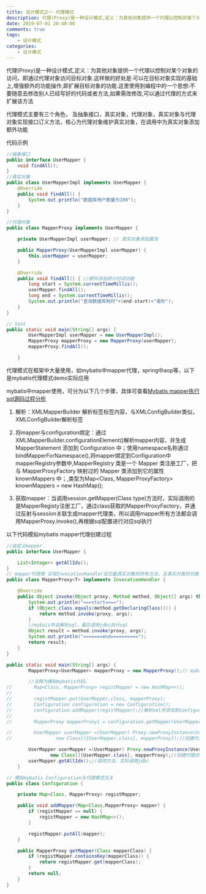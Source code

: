```yaml
---
title: 设计模式之一 代理模式
description: 代理(Proxy)是一种设计模式,定义：为其他对象提供一个代理以控制对某个对象的访问，即通过代理对象访问目标对象.这样做的好处是:可以在目标对象实现的基础上,增强额外的功能操作,即扩展目标对象的功能.这里使用到编程中的一个思想:不要随意去修改别人已经写好的代码或者方法,如果需改修改,可以通过代理的方式来扩展该方法
date: 2019-07-01 20:40:00
comments: true
tags: 
    - 设计模式
categories:
    - 设计模式
---
```


代理(Proxy)是一种设计模式,定义：为其他对象提供一个代理以控制对某个对象的访问，即通过代理对象访问目标对象.这样做的好处是:可以在目标对象实现的基础上,增强额外的功能操作,即扩展目标对象的功能.这里使用到编程中的一个思想:不要随意去修改别人已经写好的代码或者方法,如果需改修改,可以通过代理的方式来扩展该方法

代理模式主要有三个角色， 及抽象接口，真实对象，代理对象，真实对象与代理对象实现接口订义方法，核心为代理对象维护真实对象，在调用中为真实对象添加额外功能

代码示例

```java
//抽象接口
public interface UserMapper {
    void findAll();
}
//真实对象
public class UserMapperImpl implements UserMapper {
    @Override
    public void findAll() {
        System.out.println("数据库用户数量为200");
    }
}

//代理对象
public class MapperProxy implements UserMapper {

    private UserMapperImpl userMapper; // 真实对象添加属性

    public MapperProxy(UserMapperImpl userMapper) {
        this.userMapper = userMapper;
    }

    @Override
    public void findAll() { //额外添加统计时间功能
        long start = System.currentTimeMillis();
        userMapper.findAll();
        long end = System.currentTimeMillis();
        System.out.println("查询数据库耗时"+(end-start)+"毫秒");
    }
}

// test
public static void main(String[] args) {
        UserMapperImpl userMapper = new UserMapperImpl();
        MapperProxy mapperProxy = new MapperProxy(userMapper);
        mapperProxy.findAll();

    }
```

代理模式在框架中大量使用，如mybatis中mapper代理，spring中aop等，以下是mybatis代理模式demo实际应用

mybatis中mapper使用，可分为以下几个步骤，具体可查看[Mybatis mapper执行sql源码过程分析][Mybatis mapper执行sql源码过程分析]



1. 解析：XMLMapperBuilder 解析标签<mapper>标签内容，与XMLConfigBuilder类似，XMLConfigBuilder解析<configtion>标签

2. 将mapper与configuration绑定：通过XMLMapperBuilder.configurationElement()解析mapper内容，并生成 MapperStatement 添加到 Configuration 中；使用namespace名称通过bindMapperForNamespace(),将mapper绑定到Configuration中mapperRegistry参数中,MapperRegistry 类是一个 Mapper 类注册工厂，把与 MapperProxyFactory 映射过的 Mapper 类添加到它的属性 knownMappers 中；,类型为Map<Class<?>, MapperProxyFactory<?>> knownMappers = new HashMap();

3. 获取mapper：当调用session.getMapper(Class<T> type)方法时，实际调用的是MapperRegisty注册工厂，通过class获取的MapperProxyFactory，并通过反射与session关联生成mapper代理类，所以调用mapper所有方法都会调用MapperProxy.invoke(),再根据sql配置进行对应sql执行

以下代码模拟mybatis mapper代理创建过程
```java
//自定义mapper
public interface UserMapper {

    List<Integer> getAllIds();
}
// mapper代理类 实现InvocationHandler会拦截真实对象的所有方法，及真实对象的对象会调用invoke()
public class MapperProxy<T> implements InvocationHandler {

    @Override
    public Object invoke(Object proxy, Method method, Object[] args) throws Throwable {
        System.out.println("===start====");
        if (Object.class.equals(method.getDeclaringClass())) {
            return method.invoke(proxy, args);
        }
        //mybais中会解析sql，最后调用jdbc执行sql
        Object result = method.invoke(proxy, args);
        System.out.println("=======end==========");
        return result;
    }
}

public static void main(String[] args) {
        MapperProxy<UserMapper> mapperProxy = new MapperProxy();// mybatis 实际由反射创建

        //注释为模拟mybatis代码，
//        Map<Class, MapperProxy> registMapper = new HashMap<>();
//
//        registMapper.put(UserMapper.class, mapperProxy);
//        Configuration configuration = new Configuration();
//        configuration.addMapper(registMapper);//解析xml并添加到configuration中
//
//        MapperProxy mapperProxy1 = configuration.getMapper(UserMapper.class);//mybatis实际由sqlSession获取

//        UserMapper userMapper =(UserMapper) Proxy.newProxyInstance(UserMapper.class.getClassLoader(),
//                new Class[]{UserMapper.class}, mapperProxy1);//创建代理对象

        UserMapper userMapper =(UserMapper) Proxy.newProxyInstance(UserMapper.class.getClassLoader(),
                new Class[]{UserMapper.class}, mapperProxy);//创建代理对象
        userMapper.getAllIds();//调用方法，实际调用jdbc
    }

// 模拟mybatis Configuration与代理模式无关
public class Configuration {

    private Map<Class, MapperProxy> registMapper;

    public void addMapper(Map<Class,MapperProxy> mapper) {
        if (registMapper == null) {
            registMapper = new HashMap<>();
        }

        registMapper.putAll(mapper);
    }

    public MapperProxy getMapper(Class mapperClass) {
        if (registMapper.containsKey(mapperClass)) {
            return registMapper.get(mapperClass);
        }
        return null;
    }
}
```

[Mybatis mapper执行sql源码过程分析]:https://yuanwenjian.github.io/2019/05/05/Mybatis%20mapper%E6%89%A7%E8%A1%8C%E8%BF%87%E7%A8%8B%E6%BA%90%E7%A0%81%E8%A7%A3%E6%9E%90/

